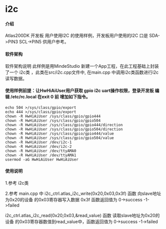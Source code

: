 # i2c

#### 介绍
Atlas200DK 开发板 用户使用I2C 的使用样例，开发板用户使用的I2C 口是 SDA->PIN3   SCL->PIN5 供用户参考。

#### 软件架构
软件架构说明 此样例是用MindeStudio 新建一个App工程，在此工程基础上封装了一个 i2c类 ，此类在src/i2c.cpp文件中, 在main.cpp 中调用i2c类函数进行i2c读写数据。

#### 使用样例前提：让HwHiAiUser用户获取 gpio i2c uart操作权限，登录开发板  编辑 /etc/rc.local 在exit 0 前 增加如下指令。
    echo 504 >/sys/class/gpio/export
    echo 444 >/sys/class/gpio/export
    chown -R HwHiAiUser /sys/class/gpio/gpio444
    chown -R HwHiAiUser /sys/class/gpio/gpio504
    chown -R HwHiAiUser /sys/class/gpio/gpio444/direction
    chown -R HwHiAiUser /sys/class/gpio/gpio504/direction
    chown -R HwHiAiUser /sys/class/gpio/gpio444/value
    chown -R HwHiAiUser /sys/class/gpio/gpio504/value
    chown -R HwHiAiUser /dev/i2c-1
    chown -R HwHiAiUser /dev/i2c-2
    chown -R HwHiAiUser /dev/ttyAMA0
    chown -R HwHiAiUser /dev/ttyAMA1
    usermod -aG HwHiAiUser HwHiAiUser

#### 使用说明

1.参考 i2c类

2.参考 main.cpp 中 
i2c_ctrl.atlas_i2c_write(0x20,0x03,0x3f) 函数 向slave地址为0x20的设备 的0x03寄存器写入数据 0x3f   函数返回值为 0->success -1->failed

i2c_ctrl.atlas_i2c_read(0x20,0x03,&read_value) 函数 读取slave地址为0x20的设备 的0x03寄存器数值到read_value中，函数返回值为 
0->success -1->failed


